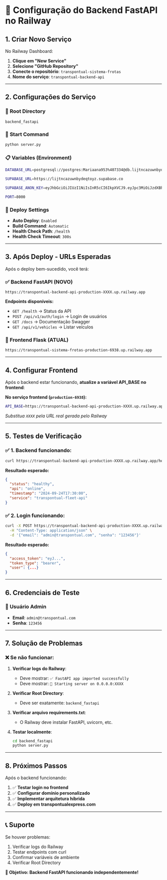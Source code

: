 # 🚀 Configuração do Backend FastAPI no Railway

## 1. Criar Novo Serviço

No Railway Dashboard:

1. **Clique em "New Service"**
2. **Selecione "GitHub Repository"**
3. **Conecte o repositório**: `transpontual-sistema-frotas`
4. **Nome do serviço**: `transpontual-backend-api`

---

## 2. Configurações do Serviço

### 📁 **Root Directory**
```
backend_fastapi
```

### 🚀 **Start Command**
```bash
python server.py
```

### 📋 **Variables (Environment)**

```bash
DATABASE_URL=postgresql://postgres:Mariaana953%407334@db.lijtncazuwnbydeqtoyz.supabase.co:5432/postgres?sslmode=require

SUPABASE_URL=https://lijtncazuwnbydeqtoyz.supabase.co

SUPABASE_ANON_KEY=eyJhbGciOiJIUzI1NiIsInR5cCI6IkpXVCJ9.eyJpc3MiOiJzdXBhYmFzZSIsInJlZiI6ImxpanRuY2F6dXduYnlkZXF0b3l6Iiwicm9sZSI6ImFub24iLCJpYXQiOjE3MjY1MTU3NDEsImV4cCI6MjA0MjA5MTc0MX0.VBiQx7_XzT_B5BHkANy5m-3vnJxrJ_4TsGcvJEobhNI

PORT=8000
```

### 🔧 **Deploy Settings**
- **Auto Deploy**: `Enabled`
- **Build Command**: `Automatic`
- **Health Check Path**: `/health`
- **Health Check Timeout**: `300s`

---

## 3. Após Deploy - URLs Esperadas

Após o deploy bem-sucedido, você terá:

### ✅ **Backend FastAPI (NOVO)**
```
https://transpontual-backend-api-production-XXXX.up.railway.app
```

**Endpoints disponíveis:**
- `GET /health` → Status da API
- `POST /api/v1/auth/login` → Login de usuários
- `GET /docs` → Documentação Swagger
- `GET /api/v1/vehicles` → Listar veículos

### 🔧 **Frontend Flask (ATUAL)**
```
https://transpontual-sistema-frotas-production-6938.up.railway.app
```

---

## 4. Configurar Frontend

Após o backend estar funcionando, **atualize a variável API_BASE no frontend**:

**No serviço frontend (`production-6938`):**

```bash
API_BASE=https://transpontual-backend-api-production-XXXX.up.railway.app
```

*Substitua `XXXX` pela URL real gerada pelo Railway*

---

## 5. Testes de Verificação

### ✅ **1. Backend funcionando:**
```bash
curl https://transpontual-backend-api-production-XXXX.up.railway.app/health
```
**Resultado esperado:**
```json
{
  "status": "healthy",
  "api": "online",
  "timestamp": "2024-09-24T17:30:00",
  "service": "transpontual-fleet-api"
}
```

### ✅ **2. Login funcionando:**
```bash
curl -X POST https://transpontual-backend-api-production-XXXX.up.railway.app/api/v1/auth/login \
  -H "Content-Type: application/json" \
  -d '{"email": "admin@transpontual.com", "senha": "123456"}'
```

**Resultado esperado:**
```json
{
  "access_token": "eyJ...",
  "token_type": "bearer",
  "user": {...}
}
```

---

## 6. Credenciais de Teste

### 👤 **Usuário Admin**
- **Email**: `admin@transpontual.com`
- **Senha**: `123456`

---

## 7. Solução de Problemas

### ❌ **Se não funcionar:**

1. **Verificar logs do Railway**:
   - Deve mostrar: `✅ FastAPI app imported successfully`
   - Deve mostrar: `🚀 Starting server on 0.0.0.0:XXXX`

2. **Verificar Root Directory**:
   - Deve ser exatamente: `backend_fastapi`

3. **Verificar arquivo requirements.txt**:
   - O Railway deve instalar FastAPI, uvicorn, etc.

4. **Testar localmente**:
   ```bash
   cd backend_fastapi
   python server.py
   ```

---

## 8. Próximos Passos

Após o backend funcionando:

1. ✅ **Testar login no frontend**
2. ✅ **Configurar domínio personalizado**
3. ✅ **Implementar arquitetura híbrida**
4. ✅ **Deploy em transpontualexpress.com**

---

## 📞 Suporte

Se houver problemas:
1. Verificar logs do Railway
2. Testar endpoints com curl
3. Confirmar variáveis de ambiente
4. Verificar Root Directory

**🎯 Objetivo: Backend FastAPI funcionando independentemente!**